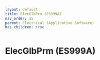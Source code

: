 ```yaml
---
layout: default
title: ElecGlbPrm (ES999A)
nav_order: 15
parent: Electrical (Applicative Software)
has_children: true
---
```

# ElecGlbPrm (ES999A)
